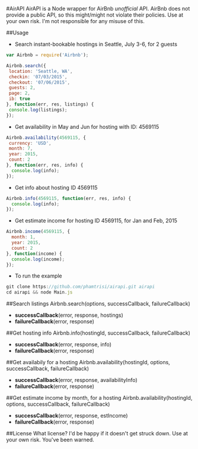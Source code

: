 #AirAPI
AirAPI is a Node wrapper for AirBnb *unofficial* API.
AirBnb does not provide a public API, so this might/might not violate their policies.
Use at your own risk. I'm not responsible for any misuse of this.

##Usage
- Search instant-bookable hostings in Seattle, July 3-6, for 2 guests
```javascript
var Airbnb = require('Airbnb');

Airbnb.search({
 location: 'Seattle, WA',
 checkin: '07/03/2015',
 checkout: '07/06/2015',
 guests: 2,
 page: 2,
 ib: true
}, function(err, res, listings) {
 console.log(listings);
});
```

- Get availability in May and Jun for hosting with ID: 4569115
```javascript
Airbnb.availability(4569115, {
 currency: 'USD',
 month: 7,
 year: 2015,
 count: 2
}, function(err, res, info) {
  console.log(info);
});
```

- Get info about hosting ID 4569115
```javascript
Airbnb.info(4569115, function(err, res, info) {
  console.log(info);
});
```

- Get estimate income for hosting ID 4569115, for Jan and Feb, 2015
```javascript
Airbnb.income(4569115, {
  month: 1,
  year: 2015,
  count: 2
}, function(income) {
  console.log(income);
});
```

- To run the example
```javascript
git clone https://github.com/phamtrisi/airapi.git airapi
cd airapi && node Main.js
```

##Search listings
Airbnb.search(options, successCallback, failureCallback)
- **successCallback**(error, response, hostings)
- **failureCallback**(error, response)

##Get hosting info
Airbnb.info(hostingId, successCallback, failureCallback)
- **successCallback**(error, response, info)
- **failureCallback**(error, response)

##Get availabily for a hosting
Airbnb.availability(hostingId, options, successCallback, failureCallback)
- **successCallback**(error, response, availabilityInfo)
- **failureCallback**(error, response)

##Get estimate income by month, for a hosting
Airbnb.availability(hostingId, options, successCallback, failureCallback)
- **successCallback**(error, response, estIncome)
- **failureCallback**(error, response)

##License
What license? I'd be happy if it doesn't get struck down.
Use at your own risk. You've been warned.
